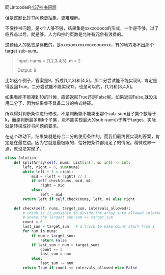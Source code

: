同Lintcode的[437抄书问题](https://github.com/yankun-song/leetcode/blob/main/Solutions/lint0437.%20Copy%20Books.md)

但是这题比抄书问题更抽象，更难理解。

不像抄书问题，是k个人够不够，结果集是xxxxooooo的形式，一半是不够，过了临界点以后，就是够。人力和抄的页数是允许有冗余有浪费的。

这题给人的感觉是离散的，是xxxxoxxxoxxxoxoooxxxx，有的地方凑不出那个target sub-sum。

> Input: nums = [1,2,3,4,5], m = 2
> 
> Output: 9

比如这个例子，答案是9，拆成[1,2,3]和[4,5]。那二分尝试能不能实现9，肯定是得返回True。二分尝试能不能实现12，也是可以的，[1,2]和[3,4,5]。

如果看能不能凑到10的时候，应该返回True还是False呢。如果返回False,就没法用二分了，因为结果集不具备二分的格式特征。

所以得对判断条件进行修改，不是判断能不能凑出那个sub-sum且子集个数等于k，而是判断最多用k个子集，能不能实现最大的sub-sum小于等于target。实际就是转换成抄书问题的要求。

在这个改动下，结果集就是符合二分的使用条件的。而我们最终要实现的答案，肯定是在最左边。因为它就是最极限的，恰好把条件都用足了的情况。稍微过界一点，就没法实现了。

```py
class Solution:
    def splitArray(self, nums: List[int], m: int) -> int:
        left, right = 0, sum(nums)
        while left + 1 < right:
            mid = (left + right) // 2
            if self.check(nums, mid, m):
                right = mid
            else:
                left = mid
        return left if self.check(nums, left, m) else right
    
    def check(self, nums, target_sum, intervals_allowed):
        # check is it possible to divide the array into allowed intervels
        # where the largest sub-sum <= target_sum
        count = 0
        last_sum = target_sum   # a trick to make count start from 1
        for num in nums:
            if num > target_sum:
                return False
            if last_sum + num > target_sum:
                count += 1
                last_sum = num
            else:
                last_sum += num
        return True if count <= intervals_allowed else False
```
